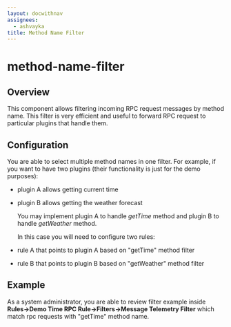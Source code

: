 ```yaml
---
layout: docwithnav
assignees:
  - ashvayka
title: Method Name Filter
---
```


# method-name-filter

## Overview

This component allows filtering incoming RPC request messages by method name. This filter is very efficient and useful to forward RPC request to particular plugins that handle them.

## Configuration

You are able to select multiple method names in one filter. For example, if you want to have two plugins \(their functionality is just for the demo purposes\):

* plugin A allows getting current time
* plugin B allows getting the weather forecast

  You may implement plugin A to handle _getTime_ method and plugin B to handle _getWeather_ method.

  In this case you will need to configure two rules:

* rule A that points to plugin A based on "getTime" method filter 
* rule B that points to plugin B based on "getWeather" method filter

## Example

As a system administrator, you are able to review filter example inside **Rules-&gt;Demo Time RPC Rule-&gt;Filters-&gt;Message Telemetry Filter** which match rpc requests with "getTime" method name.

